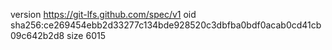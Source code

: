 version https://git-lfs.github.com/spec/v1
oid sha256:ce269454ebb2d33277c134bde928520c3dbfba0bdf0acab0cd41cb09c642b2d8
size 6015
